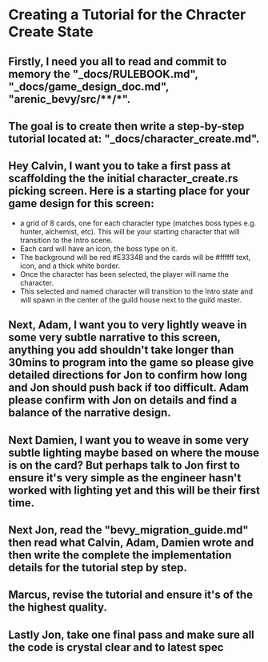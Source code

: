# Creating a Tutorial for the Chracter Create State

## Firstly, I need you all to read and commit to memory the "_docs/RULEBOOK.md", "_docs/game_design_doc.md", "arenic_bevy/src/**/*".

## The goal is to create then write a step-by-step tutorial located at: "_docs/character_create.md".

## Hey Calvin, I want you to take a first pass at scaffolding the the initial character_create.rs picking screen. Here is a starting place for your game design for this screen:

- a grid of 8 cards, one for each character type (matches boss types e.g. hunter, alchemist, etc). This will be your
  starting character that will transition to the Intro scene.
- Each card will have an icon, the boss type on it.
- The background will be red #E3334B and the cards will be #ffffff text, icon, and a thick white border.
- Once the character has been selected, the player will name the character.
- This selected and named character will transition to the Intro state and will spawn in the center of the guild house
  next to the guild master.

## Next, Adam, I want you to very lightly weave in some very subtle narrative to this screen, anything you add shouldn't take longer than 30mins to program into the game so please give detailed directions for Jon to confirm how long and Jon should push back if too difficult. Adam please confirm with Jon on details and find a balance of the narrative design.

## Next Damien, I want you to weave in some very subtle lighting maybe based on where the mouse is on the card? But perhaps talk to Jon first to ensure it's very simple as the engineer hasn't worked with lighting yet and this will be their first time.

## Next Jon, read the "bevy_migration_guide.md" then read what Calvin, Adam, Damien wrote and then write the complete the implementation details for the tutorial step by step.

## Marcus, revise the tutorial and ensure it's of the the highest quality.

## Lastly Jon, take one final pass and make sure all the code is crystal clear and to latest spec

